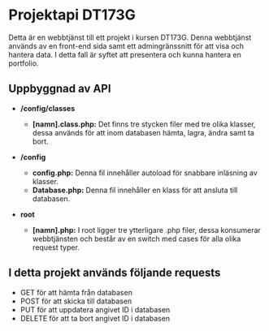 # Projektapi DT173G
Detta är en webbtjänst till ett projekt i kursen DT173G. Denna webbtjänst används av en front-end sida samt ett admingränssnitt för att visa och hantera data.
I detta fall är syftet att presentera och kunna hantera en portfolio.

## Uppbyggnad av API

- **/config/classes**
  - **[namn].class.php:** Det finns tre stycken filer med tre olika klasser, dessa används för att inom databasen hämta, lagra, ändra samt ta bort.

- **/config**
  - **config.php:** Denna fil innehåller autoload för snabbare inläsning av klasser.
  - **Database.php:** Denna fil innehåller en klass för att ansluta till databasen.

- **root**
  - **[namn].php:** I root ligger tre ytterligare .php filer, dessa konsumerar webbtjänsten och består av en switch med cases för alla olika request typer.

## I detta projekt används följande requests
- GET för att hämta från databasen
- POST för att skicka till databasen
- PUT för att uppdatera angivet ID i databasen
- DELETE för att ta bort angivet ID i databasen
